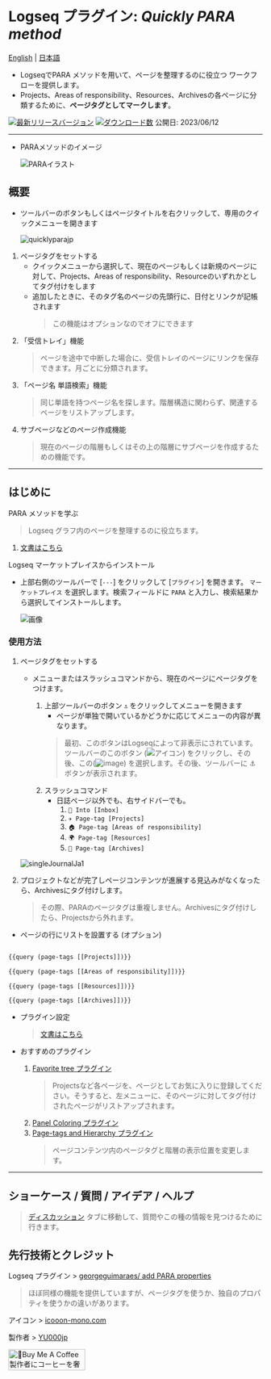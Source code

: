 # Logseq プラグイン: *Quickly PARA method*

[English](https://github.com/YU000jp/logseq-plugin-quickly-para-method) | [日本語](https://github.com/YU000jp/logseq-plugin-quickly-para-method/blob/main/readme.ja.md)

- LogseqでPARA メソッドを用いて、ページを整理するのに役立つ ワークフローを提供します。
- Projects、Areas of responsibility、Resources、Archivesの各ページに分類するために、**ページタグとしてマークします**。

[![最新リリースバージョン](https://img.shields.io/github/v/release/YU000jp/logseq-plugin-quickly-para-method)](https://github.com/YU000jp/logseq-plugin-quickly-para-method/releases)
[![ダウンロード数](https://img.shields.io/github/downloads/YU000jp/logseq-plugin-quickly-para-method/total.svg)](https://github.com/YU000jp/logseq-plugin-quickly-para-method/releases)
 公開日: 2023/06/12

---

* PARAメソッドのイメージ

   ![PARAイラスト](https://github.com/YU000jp/logseq-plugin-quickly-para-method/assets/111847207/17767165-679a-4572-8519-db48abfc7f30)

## 概要

- ツールバーのボタンもしくはページタイトルを右クリックして、専用のクイックメニューを開きます

  ![quicklyparajp](https://github.com/YU000jp/logseq-plugin-quickly-para-method/assets/111847207/9e15d931-f7a8-483e-aec0-e1511514d4ad)

1. ページタグをセットする
   * クイックメニューから選択して、現在のページもしくは新規のページに対して、Projects、Areas of responsibility、Resourceのいずれかとしてタグ付けをします
   * 追加したときに、そのタグ名のページの先頭行に、日付とリンクが記帳されます
     > この機能はオプションなのでオフにできます
1. 「受信トレイ」機能
   > ページを途中で中断した場合に、受信トレイのページにリンクを保存できます。月ごとに分類されます。
1. 「ページ名 単語検索」機能
   > 同じ単語を持つページ名を探します。階層構造に関わらず、関連するページをリストアップします。
1. サブページなどのページ作成機能
   > 現在のページの階層もしくはその上の階層にサブページを作成するための機能です。

---

## はじめに

PARA メソッドを学ぶ

> Logseq グラフ内のページを整理するのに役立ちます。
1. [文書はこちら](https://github.com/YU000jp/logseq-plugin-quickly-para-method/wiki/Learn-the-PARA-method)

Logseq マーケットプレイスからインストール
  - 上部右側のツールバーで [`---`] をクリックして [`プラグイン`] を開きます。 `マーケットプレイス` を選択します。検索フィールドに `PARA` と入力し、検索結果から選択してインストールします。

    ![画像](https://github.com/YU000jp/logseq-plugin-quickly-para-method/assets/111847207/a6d4337a-2454-4ca4-8a1d-a0d9ca4e9ac2)

### 使用方法

1. ページタグをセットする

   - メニューまたはスラッシュコマンドから、現在のページにページタグをつけます。
   
     1. 上部ツールバーのボタン `⚓` をクリックしてメニューを開きます
        - ページが単独で開いているかどうかに応じてメニューの内容が異なります。
        > 最初、このボタンはLogseqによって非表示にされています。ツールバーのこのボタン (![アイコン](https://github.com/YU000jp/logseq-plugin-bullet-point-custom-icon/assets/111847207/136f9d0f-9dcf-4942-9821-c9f692fcfc2f)) をクリックし、その後、この(![image](https://github.com/YU000jp/logseq-plugin-quickly-para-method/assets/111847207/bfe90d5e-7ee4-4455-8b29-4c2908b1c9df)) を選択します。その後、ツールバーに ⚓ ボタンが表示されます。
     1. スラッシュコマンド
        - 日誌ページ以外でも、右サイドバーでも。
          1. `📧 Into [Inbox]`
          1. `✈️ Page-tag [Projects]`
          1. `🏠 Page-tag [Areas of responsibility]`
          1. `🌍 Page-tag [Resources]`
          1. `🧹 Page-tag [Archives]`

   ![singleJournalJa1](https://github.com/YU000jp/logseq-plugin-quickly-para-method/assets/111847207/ac4562eb-e67e-46cc-8b51-2653857cf43e)

1. プロジェクトなどが完了しページコンテンツが進展する見込みがなくなったら、Archivesにタグ付けします。
   > その際、PARAのページタグは重複しません。Archivesにタグ付けしたら、Projectsから外れます。       

- ページの行にリストを設置する (オプション)

```clojure

{{query (page-tags [[Projects]])}}

{{query (page-tags [[Areas of responsibility]])}}

{{query (page-tags [[Resources]])}}

{{query (page-tags [[Archives]])}}

```

- プラグイン設定

   > [文書はこちら](https://github.com/YU000jp/logseq-plugin-quickly-para-method/wiki/Plugin-settings)

- おすすめのプラグイン

  1. [Favorite tree プラグイン](https://github.com/sethyuan/logseq-plugin-favorite-tree)
     > Projectsなど各ページを、ページとしてお気に入りに登録してください。そうすると、左メニューに、そのページに対してタグ付けされたページがリストアップされます。
  2. [Panel Coloring プラグイン](https://github.com/YU000jp/logseq-plugin-panel-coloring)
  3. [Page-tags and Hierarchy プラグイン](https://github.com/YU000jp/logseq-page-tags-and-hierarchy)
     > ページコンテンツ内のページタグと階層の表示位置を変更します。

---

## ショーケース / 質問 / アイデア / ヘルプ

  > [ディスカッション](https://github.com/YU000jp/logseq-plugin-quickly-para-method/discussions) タブに移動して、質問やこの種の情報を見つけるために行きます。

## 先行技術とクレジット

Logseq プラグイン > [georgeguimaraes/ add PARA properties](https://github.com/georgeguimaraes/logseq-plugin-add-PARA-properties)
  > ほぼ同様の機能を提供していますが、ページタグを使うか、独自のプロパティを使うかの違いがあります。

アイコン > [icooon-mono.com](https://icooon-mono.com/10204-%e9%8c%a8%e3%81%ae%e3%82%a2%e3%82%a4%e3%82%b3%e3%83%b3%e3%81%9d%e3%81%ae4/)

製作者 > [YU000jp](https://github.com/YU000jp)

<a href="https://www.buymeacoffee.com/yu000japan" target="_blank"><img src="https://cdn.buymeacoffee.com/buttons/v2/default-violet.png" alt="🍌Buy Me A Coffee 製作者にコーヒーを奢ってください!" style="height: 42px;width: 152px" ></a>
